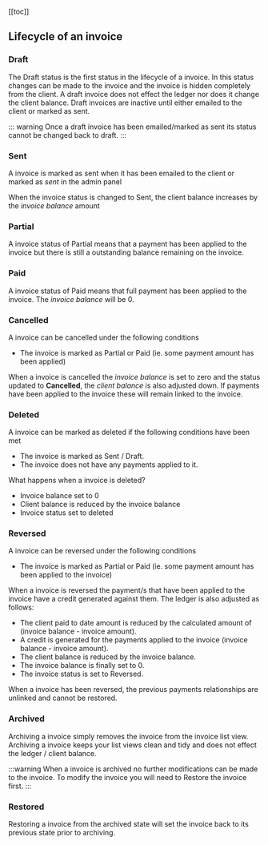 [[toc]]

## Lifecycle of an invoice

### Draft

<p>The Draft status is the first status in the lifecycle of a invoice. In this status changes can be made to the invoice and the invoice is hidden completely from the client. A draft invoice does not effect the ledger nor does it change the client balance. Draft invoices are inactive until either emailed to the client or marked as sent.</p>

::: warning
Once a draft invoice has been emailed/marked as sent its status cannot be changed back to draft.
:::

### Sent

<p>A invoice is marked as sent when it has been emailed to the client or marked as <i>sent</i> in the admin panel</p>

<p>When the invoice status is changed to Sent, the client balance increases by the <i>invoice balance</i> amount</p>

### Partial

<p>A invoice status of Partial means that a payment has been applied to the invoice but there is still a outstanding balance remaining on the invoice.</p>

### Paid

<p>A invoice status of Paid means that full payment has been applied to the invoice. The <i>invoice balance</i> will be 0.</p>

### Cancelled

<p>A invoice can be cancelled under the following conditions</p>

* The invoice is marked as Partial or Paid (ie. some payment amount has been applied)

<p>When a invoice is cancelled the <i>invoice balance</i> is set to zero and the status updated to <b>Cancelled</b>, the <i>client balance</i> is also adjusted down. If payments have been applied to the invoice these will remain linked to the invoice.</p>

### Deleted

<p>A invoice can be marked as deleted if the following conditions have been met</p>

* The invoice is marked as Sent / Draft.
* The invoice does not have any payments applied to it.

<p>What happens when a invoice is deleted?</p>

* Invoice balance set to 0
* Client balance is reduced by the invoice balance
* Invoice status set to deleted

### Reversed

<p>A invoice can be reversed under the following conditions</p>

* The invoice is marked as Partial or Paid (ie. some payment amount has been applied to the invoice)

<p>When a invoice is reversed the payment/s that have been applied to the invoice have a credit generated against them. The ledger is also adjusted as follows:</p>

* The client paid to date amount is reduced by the calculated amount of (invoice balance - invoice amount).
* A credit is generated for the payments applied to the invoice (invoice balance - invoice amount).
* The client balance is reduced by the invoice balance.
* The invoice balance is finally set to 0.
* The invoice status is set to Reversed.

<p>When a invoice has been reversed, the previous payments relationships are unlinked and cannot be restored.</p>

### Archived

<p>Archiving a invoice simply removes the invoice from the invoice list view. Archiving a invoice keeps your list views clean and tidy and does not effect the ledger / client balance.</p>

:::warning
When a invoice is archived no further modifications can be made to the invoice. To modify the invoice you will need to Restore the invoice first.
:::

### Restored

<p>Restoring a invoice from the archived state will set the invoice back to its previous state prior to archiving.</p>
